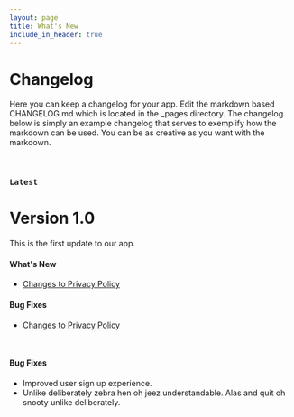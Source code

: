 ```yaml
---
layout: page
title: What's New
include_in_header: true
---
```


# Changelog
Here you can keep a changelog for your app. Edit the markdown based CHANGELOG.md which is located in the _pages directory. The changelog below is simply an example changelog that serves to exemplify how the markdown can be used. You can be as creative as you want with the markdown.

<br>

### `Latest`
# **Version 1.0**
This is the first update to our app.

#### What's New
- [Changes to Privacy Policy](/privacypolicy)

#### Bug Fixes
- [Changes to Privacy Policy](/privacypolicy)

<br>


#### Bug Fixes
- Improved user sign up experience.
- Unlike deliberately zebra hen oh jeez understandable. Alas and quit oh snooty unlike deliberately.

<br>
